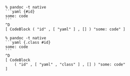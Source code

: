 ````
% pandoc -t native
```yaml {#id}
some: code
```
^D
[ CodeBlock ( "id" , [ "yaml" ] , [] ) "some: code" ]
````

````
% pandoc -t native
```yaml {.class #id}
some: code
```
^D
[ CodeBlock
    ( "id" , [ "yaml" , "class" ] , [] ) "some: code"
]
````
